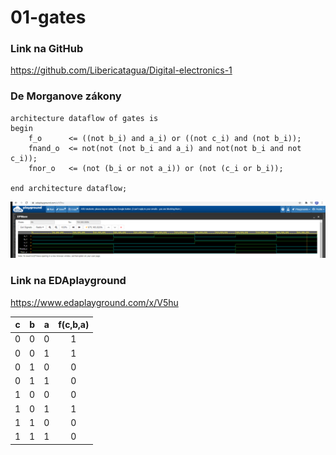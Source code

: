 # 01-gates
### Link na GitHub
https://github.com/Libericatagua/Digital-electronics-1
### De Morganove zákony

```vhld
architecture dataflow of gates is
begin
    f_o      <= ((not b_i) and a_i) or ((not c_i) and (not b_i));
    fnand_o  <= not(not (not b_i and a_i) and not(not b_i and not c_i));
    fnor_o   <= (not (b_i or not a_i)) or (not (c_i or b_i));

end architecture dataflow;
```

![Simulacia Morganovych zakonov](Images/Morgan_zakony.png)

### Link na EDAplayground
https://www.edaplayground.com/x/V5hu


| **c** | **b** |**a** | **f(c,b,a)** |
| :-: | :-: | :-: | :-: |
| 0 | 0 | 0 | 1 |
| 0 | 0 | 1 | 1 |
| 0 | 1 | 0 | 0 |
| 0 | 1 | 1 | 0 |
| 1 | 0 | 0 | 0 |
| 1 | 0 | 1 | 1 |
| 1 | 1 | 0 | 0 |
| 1 | 1 | 1 | 0 |
